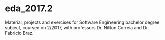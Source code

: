 # eda_2017.2
Material, projects and exercises for Software Engineering bachelor degree subject, coursed on 2/2017, with professors Dr. Nilton Correia and Dr. Fabricio Braz.
